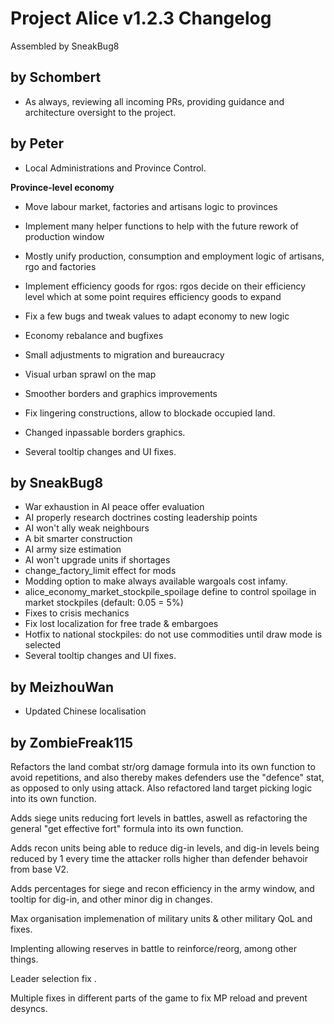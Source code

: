 # Project Alice v1.2.3 Changelog

Assembled by SneakBug8

## by Schombert

- As always, reviewing all incoming PRs, providing guidance and architecture oversight to the project.

## by Peter

- Local Administrations and Province Control.

**Province-level economy**

- Move labour market, factories and artisans logic to provinces
- Implement many helper functions to help with the future rework of production window
- Mostly unify production, consumption and employment logic of artisans, rgo and factories
- Implement efficiency goods for rgos: rgos decide on their efficiency level which at some point requires efficiency goods to expand
- Fix a few bugs and tweak values to adapt economy to new logic

- Economy rebalance and bugfixes
- Small adjustments to migration and bureaucracy
- Visual urban sprawl on the map
- Smoother borders and graphics improvements
- Fix lingering constructions, allow to blockade occupied land.
- Changed inpassable borders graphics.
- Several tooltip changes and UI fixes.

## by SneakBug8

- War exhaustion in AI peace offer evaluation
- AI properly research doctrines costing leadership points
- AI won't ally weak neighbours
- A bit smarter construction
- AI army size estimation
- AI won't upgrade units if shortages
- change_factory_limit effect for mods
- Modding option to make always available wargoals cost infamy.
- alice_economy_market_stockpile_spoilage define to control spoilage in market stockpiles (default: 0.05 = 5%)
- Fixes to crisis mechanics
- Fix lost localization for free trade & embargoes 
- Hotfix to national stockpiles: do not use commodities until draw mode is selected
- Several tooltip changes and UI fixes.


## by MeizhouWan

  - Updated Chinese localisation

## by ZombieFreak115

Refactors the land combat str/org damage formula into its own function to avoid repetitions, and also thereby makes defenders use the "defence" stat, as opposed to only using attack. Also refactored land target picking logic into its own function.

Adds siege units reducing fort levels in battles, aswell as refactoring the general "get effective fort" formula into its own function.

Adds recon units being able to reduce dig-in levels, and dig-in levels being reduced by 1 every time the attacker rolls higher than defender behavoir from base V2.

Adds percentages for siege and recon efficiency in the army window, and tooltip for dig-in, and other minor dig in changes.

Max organisation implemenation of military units & other military QoL and fixes.

Implenting allowing reserves in battle to reinforce/reorg, among other things. 

Leader selection fix .

Multiple fixes in different parts of the game to fix MP reload and prevent desyncs.
